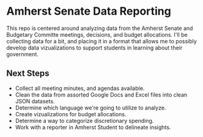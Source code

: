 Amherst Senate Data Reporting
================

This repo is centered around analyzing data from the Amherst Senate and Budgetary Committe meetings, decisions, and budget allocations. I'll be collecting data for a bit, and placing it in a format that allows me to possibly develop data vizualizations to support students in learning about their government. 

Next Steps
---------
* Collect all meeting minutes, and agendas available. 
* Clean the data from assorted Google Docs and Excel files into clean JSON datasets.
* Determine which language we're going to utilize to analyze. 
* Create vizualizations for budget allocations. 
* Determine a way to categorize discretionary spending. 
* Work with a reporter in Amherst Student to delineate insights. 

